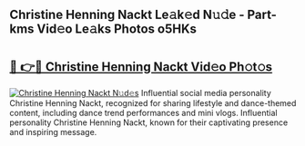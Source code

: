 ## Christine Henning Nackt Le𝚊k𝚎d N𝚞𝚍e - Part-kms Vid𝚎o Le𝚊ks Photos o5HKs

# <h2><a href="http://fb2s9g.evod.top/?m=Christine+Henning+Nackt">🔗 👉🔴 Christine Henning Nackt Vid𝚎o Ph𝚘t𝚘s</a></h2>

[![Christine Henning Nackt N𝚞d𝚎s](https://i.imgur.com/8V9OHl7.gif)](http://fb2s9g.evod.top/?m=Christine+Henning+Nackt)
Influential social media personality Christine Henning Nackt, recognized for sharing lifestyle and dance-themed content, including dance trend performances and mini vlogs. Influential personality Christine Henning Nackt, known for their captivating presence and inspiring message. 
